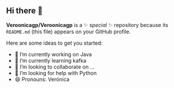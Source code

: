 ## Hi there 👋

**Veroonicagp/Veroonicagp** is a ✨ _special_ ✨ repository because its `README.md` (this file) appears on your GitHub profile.

Here are some ideas to get you started:

- 🔭 I’m currently working on Java
- 🌱 I’m currently learning kafka
- 👯 I’m looking to collaborate on ...
- 🤔 I’m looking for help with Python
- 😄 Pronouns: Verónica

